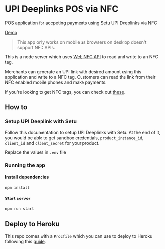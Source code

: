 # UPI Deeplinks POS via NFC

POS application for accpeting payments using Setu UPI Deeplinks via NFC

[Demo](https://setu-upi-over-nfc.herokuapp.com/how-it-works)

> This app only works on mobile as browsers on desktop doesn't support NFC APIs.

This is a node server which uses [Web NFC API](https://developer.mozilla.org/en-US/docs/Web/API/Web_NFC_API) to read and write to an NFC tag.

Merchants can generate an UPI link with desired amount using this application and write to a NFC tag. Customers can read the link from their NFC enabled mobile phones and make payments.

If you're looking to get NFC tags, you can check out [these](https://www.amazon.in/gp/product/B09BQBB69Q/).

## How to

### Setup UPI Deeplink with Setu

Follow this documentation to setup UPI Deeplinks with Setu. At the end of it, you would be able to get sandbox credentials, `product_instance_id`, `client_id` and `client_secret` for your product.

Replace the values in `.env` file

### Running the app

#### Install dependencies

`npm install`

#### Start server

`npm run start`

## Deploy to Heroku

This repo comes with a `Procfile` which you can use to deploy to Heroku following this [guide](https://medium.com/geekculture/deploy-node-applications-on-heroku-a89ed51e0a34).
